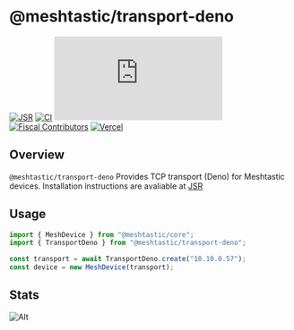 # @meshtastic/transport-deno

[![JSR](https://jsr.io/badges/@meshtastic/transport-deno)](https://jsr.io/@meshtastic/transport-deno)
[![CI](https://img.shields.io/github/actions/workflow/status/meshtastic/js/ci.yml?branch=master&label=actions&logo=github&color=yellow)](https://github.com/meshtastic/js/actions/workflows/ci.yml)
[![CLA assistant](https://cla-assistant.io/readme/badge/meshtastic/meshtastic.js)](https://cla-assistant.io/meshtastic/meshtastic.js)
[![Fiscal Contributors](https://opencollective.com/meshtastic/tiers/badge.svg?label=Fiscal%20Contributors&color=deeppink)](https://opencollective.com/meshtastic/)
[![Vercel](https://img.shields.io/static/v1?label=Powered%20by&message=Vercel&style=flat&logo=vercel&color=000000)](https://vercel.com?utm_source=meshtastic&utm_campaign=oss)

## Overview

`@meshtastic/transport-deno` Provides TCP transport (Deno) for Meshtastic
devices. Installation instructions are avaliable at
[JSR](https://jsr.io/@meshtastic/transport-deno)

## Usage

```ts
import { MeshDevice } from "@meshtastic/core";
import { TransportDeno } from "@meshtastic/transport-deno";

const transport = await TransportDeno.create("10.10.0.57");
const device = new MeshDevice(transport);
```

## Stats

![Alt](https://repobeats.axiom.co/api/embed/5330641586e92a2ec84676fedb98f6d4a7b25d69.svg "Repobeats analytics image")
